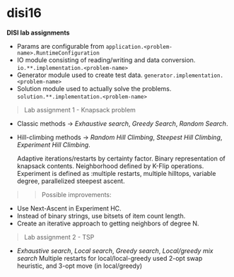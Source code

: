 # disi16
**DISI lab assignments**

 - Params are configurable from  `application.<problem-name>.RuntimeConfiguration`
 - IO module consisting of reading/writing and data conversion. `io.**.implementation.<problem-name>`
 - Generator module used to create test data. `generator.implementation.<problem-name>`
 - Solution module used to actually solve the problems. `solution.**.implementation.<problem-name>` 

>Lab assignment 1 - Knapsack problem
  - Classic methods -> *Exhaustive search*, *Greedy Search*, *Random Search*.
  - Hill-climbing methods -> *Random Hill Climbing*, *Steepest Hill Climbing*, *Experiment Hill Climbing*.
  
  	Adaptive iterations/restarts by certainty factor.
  	Binary representation of knapsack contents.
  	Neighborhood defined by K-Flip operations.
  	Experiment is defined as :multiple restarts, multiple hilltops, variable degree, parallelized steepest ascent.
>>Possible improvements:
 - Use Next-Ascent in Experiment HC.
 - Instead of binary strings, use bitsets of item count length.
 - Create an iterative approach to getting neighbors of degree N.

>Lab assignment 2 - TSP
 - *Exhaustive search*, *Local search*, *Greedy search*, *Local/greedy mix search*
	Multiple restarts for local/local-greedy
	used 2-opt swap heuristic, and 3-opt move (in local/greedy)
 
